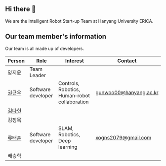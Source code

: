 ## Hi there 👋

We are the Intelligent Robot Start-up Team at Hanyang University ERICA.

## Our team member's information
Our team is all made up of developers.

|Person|Role|Interest|Contact|
|---|---|---|---|
양지윤|Team Leader|||
[권근우](https://github.com/kwongeunwoo)|Software developer|Controls, Robotics, Human–robot collaboration|gunwoo00@hanyang.ac.kr|
[김다현](https://github.com/Dadaah)||||
김정목||||
[류태훈](https://github.com/taehun-ryu)|Software developer|SLAM, Robotics, Deep learning|xogns2079@gmail.com|
배승학||||

